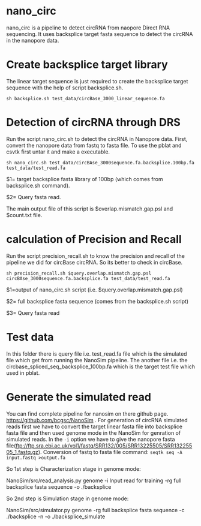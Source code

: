 # nano_circ
nano_circ is a pipeline to detect circRNA from naopore Direct RNA sequencing. It uses backsplice target fasta sequence to detect the circRNA in the nanopore data.

# Create backsplice target library
The linear target sequence is just required to create the backsplice target sequence with the help of script backsplice.sh. 

`sh backsplice.sh test_data/circBase_3000_linear_sequence.fa`

# Detection of circRNA through DRS
Run the script nano_circ.sh to detect the circRNA in Nanopore data. First, convert the nanopore data from fastq to fasta file. To use the pblat and csvtk first untar it and make a executable.

`sh nano_circ.sh test_data/circBAse_3000sequence.fa.backsplice.100bp.fa test_data/test_read.fa`

$1= target backsplice fasta library of 100bp (which comes from backsplice.sh command).

$2= Query fasta read.

The main output file of this script is $overlap.mismatch.gap.psl and $count.txt file.

# calculation of Precision and Recall
Run the script precision_recall.sh to know the precision and recall of the pipeline we did for circBase circRNA. So its better to check in circBase.

`sh precision_recall.sh $query.overlap.mismatch.gap.psl circBAse_3000sequence.fa.backsplice.fa test_data/test_read.fa`

$1=output of nano_circ.sh script (i.e. $query.overlap.mismatch.gap.psl)

$2= full backsplice fasta sequence (comes from the backsplice.sh script)

$3= Query fasta read

# Test data
In this folder there is query file i.e. test_read.fa file which is the simulated file which get from running the NanoSim pipeline. The another file i.e. the circbase_spliced_seq_backsplice_100bp.fa which is the target test file which used in pblat. 

# Generate the simulated read
  You can find complete pipeline for nanosim on there github page. https://github.com/bcgsc/NanoSim . For generation of circRNA simulated reads first we have to convert the target linear fasta file into backsplice fasta file and then used genome mode in the NanoSim for genration of simulated reads. In the `-i` option we have to give the nanopore fasta file(ftp://ftp.sra.ebi.ac.uk/vol1/fastq/SRR132/005/SRR13225505/SRR13225505_1.fastq.gz).
  Conversion of fastq to fasta file command:
  `seqtk seq -A input.fastq >output.fa` 

So 1st step is Characterization stage in genome mode:

NanoSim/src/read_analysis.py genome -i Input read for training -rg full backsplice fasta sequence -o ./backsplice

So 2nd step is Simulation stage in genome mode:

NanoSim/src/simulator.py genome -rg full backsplice fasta sequence -c ./backsplice -n -o ./backsplice_simulate
